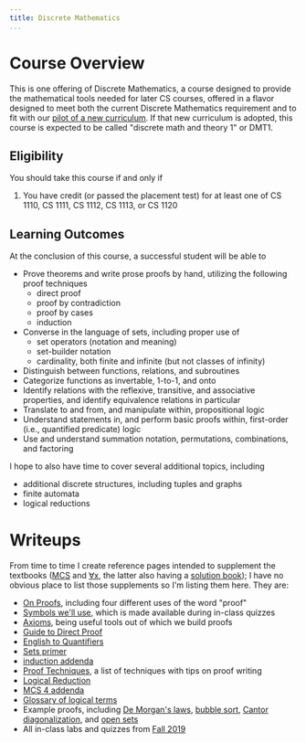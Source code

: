```yaml
---
title: Discrete Mathematics
...
```


# Course Overview 

This is one offering of Discrete Mathematics,
a course designed to provide the mathematical tools needed for later CS courses,
offered in a flavor designed to meet both the current Discrete Mathematics requirement and to fit with our [pilot of a new curriculum](http://pilot.cs.virginia.edu/).
If that new curriculum is adopted, this course is expected to be called "discrete math and theory 1" or DMT1.

## Eligibility

You should take this course if and only if

1. You have credit (or passed the placement test) for at least one of CS 1110, CS 1111, CS 1112, CS 1113, or CS 1120

## Learning Outcomes

At the conclusion of this course, a successful student will be able to

- Prove theorems and write prose proofs by hand, utilizing the following proof techniques
    - direct proof
    - proof by contradiction
    - proof by cases
    - induction
- Converse in the language of sets, including proper use of
    - set operators (notation and meaning)
    - set-builder notation
    - cardinality, both finite and infinite (but not classes of infinity)
- Distinguish between functions, relations, and subroutines
- Categorize functions as invertable, 1-to-1, and onto
- Identify relations with the reflexive, transitive, and associative properties, and identify equivalence relations in particular
- Translate to and from, and manipulate within, propositional logic
- Understand statements in, and perform basic proofs within, first-order (i.e., quantified predicate) logic
- Use and understand summation notation, permutations, combinations, and factoring

I hope to also have time to cover several additional topics, including

- additional discrete structures, including tuples and graphs
- finite automata
- logical reductions

# Writeups

From time to time I create reference pages intended to supplement the textbooks ([MCS](files/mcs.pdf) and [∀x](files/forallx.pdf), the latter also having a [solution book](http://forallx.openlogicproject.org/solutions/forallxsol.pdf));
I have no obvious place to list those supplements so I'm listing them here. They are:

- [On Proofs](proofs.html), including four different uses of the word "proof"
- [Symbols we'll use](symbols.html), which is made available during in-class quizzes
- [Axioms](axioms.html), being useful tools out of which we build proofs
- [Guide to Direct Proof](direct.html)
- [English to Quantifiers](eng2quant.html)
- [Sets primer](sets.html)
- [induction addenda](induction.html)
- [Proof Techniques](techniques-q8.html), a list of techniques with tips on proof writing
- [Logical Reduction](reducibility.html)
- [MCS 4 addenda](chap4.html)
- [Glossary of logical terms](glossary.html)
- Example proofs, including [De Morgan's laws](demorgan.html), [bubble sort](bubble.html), [Cantor diagonalization](cantor.html), and [open sets](openset.html)
- All in-class labs and quizzes from [Fall 2019](files/f2019)

